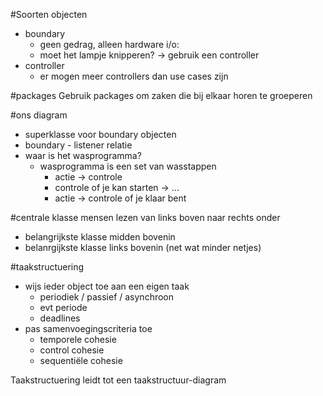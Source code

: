 #Soorten objecten
- boundary
    + geen gedrag, alleen hardware i/o: 
    +   moet het lampje knipperen? -> gebruik een controller
- controller
    + er mogen meer controllers dan use cases zijn

#packages
Gebruik packages om zaken die bij elkaar horen te groeperen


#ons diagram
- superklasse voor boundary objecten
- boundary - listener relatie
- waar is het wasprogramma?
    + wasprogramma is een set van wasstappen
        * actie -> controle
        * controle of je kan starten -> ...
        * actie -> controle of je klaar bent


#centrale klasse
mensen lezen van links boven naar rechts onder

- belangrijkste klasse midden bovenin
- belanrgijkste klasse links bovenin (net wat minder netjes)

#taakstructuering
- wijs ieder object toe aan een eigen taak
    + periodiek / passief / asynchroon
    + evt periode
    + deadlines
- pas samenvoegingscriteria toe
    + temporele cohesie
    + control cohesie
    + sequentiële cohesie

Taakstructuering leidt tot een taakstructuur-diagram 